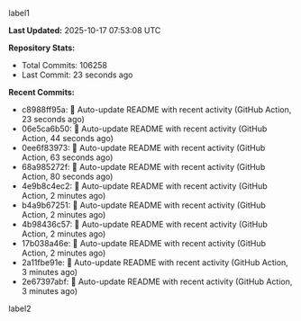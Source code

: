 
label1 
<!-- ACTIVITY_START -->
**Last Updated:** 2025-10-17 07:53:08 UTC

**Repository Stats:**
- Total Commits: 106258
- Last Commit: 23 seconds ago

**Recent Commits:**
- c8988ff95a: 🤖 Auto-update README with recent activity (GitHub Action, 23 seconds ago)
- 06e5ca6b50: 🤖 Auto-update README with recent activity (GitHub Action, 44 seconds ago)
- 0ee6f83973: 🤖 Auto-update README with recent activity (GitHub Action, 63 seconds ago)
- 68a985272f: 🤖 Auto-update README with recent activity (GitHub Action, 80 seconds ago)
- 4e9b8c4ec2: 🤖 Auto-update README with recent activity (GitHub Action, 2 minutes ago)
- b4a9b67251: 🤖 Auto-update README with recent activity (GitHub Action, 2 minutes ago)
- 4b98436c57: 🤖 Auto-update README with recent activity (GitHub Action, 2 minutes ago)
- 17b038a46e: 🤖 Auto-update README with recent activity (GitHub Action, 2 minutes ago)
- 2a11fbe91e: 🤖 Auto-update README with recent activity (GitHub Action, 3 minutes ago)
- 2e67397abf: 🤖 Auto-update README with recent activity (GitHub Action, 3 minutes ago)
<!-- ACTIVITY_END -->

label2
